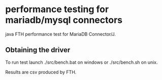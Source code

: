 # performance testing for mariadb/mysql connectors

java FTH performance test for MariaDB Connector/J.

## Obtaining the driver

To run test launch ./src/bench.bat on windows or ./src/bench.sh on unix.

Results are csv produced by FTH.
